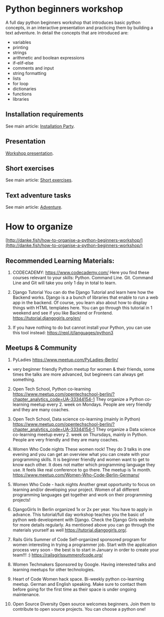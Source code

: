 # Python beginners workshop

A full day python beginners workshop that introduces basic python concepts, 
in an interactive presentation and practicing them by building a text adventure. 
In detail the concepts that are introduced are:
* variables
* printing
* strings
* arithmetic and boolean expressions
* if-elif-else
* comments and input
* string formatting
* lists
* for loop
* dictionaries
* functions
* libraries

## Installation requirements

See main article: [Installation Party](manual/installation_party.md).

## Presentation
[Workshop presentation](https://docs.google.com/presentation/d/1NIWjBqOPHquaL0X3gXUJojl1b3qsg5r3A1MgZlXUJh8/edit?usp=sharing).

## Short exercises
See main article: [Short exercises](tasks/short_exercises/README.md).

## Text adventure tasks
See main article: [Adventure](tasks/README.md).


# How to organize
[http://danke.fish/how-to-organise-a-python-beginners-workshop/](http://danke.fish/how-to-organise-a-python-beginners-workshop/)

## Recommended Learning Materials:

1. CODECADEMY: https://www.codecademy.com/
Here you find these courses relevant to your skills: Python. Command Line. Git.
Command Line and Git will take you only 1 day in total to learn.

2. Django Tutorial
You can do the Django Tutorial and learn here how the Backend works. Django is a a bunch of libraries that enable to run a web app in the backend. Of course, you learn also about how to display things with HTML templates here. You can go through this tutorial in 1 weekend and see if you like Backend or Frontend.
https://tutorial.djangogirls.org/en/

3. If you have nothing to do but cannot install your Python, you can use this tool instead:
https://repl.it/languages/python3

## Meetups & Community

1. PyLadies https://www.meetup.com/PyLadies-Berlin/
- very beginner friendly Python meetup for women & their friends, some times the talks are more advanced, but begineers can always get something.

2. Open Tech School, Python co-learning
https://www.meetup.com/opentechschool-berlin/?chapter_analytics_code=UA-33344154-1
They organize a Python co-learning meetup every 2. week on Mondays. People are very friendly and they are many coaches.

3. Open Tech School, Data science co-learning (mainly in Python)
https://www.meetup.com/opentechschool-berlin/?chapter_analytics_code=UA-33344154-1
They organize a Data science co-learning meetup every 2. week on Thursdays, mainly in Python. People are very friendly and they are many coaches.

4. Women Who Code nights
These women rock! They do 3 talks in one evening and you can get an overview 
what you can create with your programming skills. It is beginner friendly and women want to get to know each other. It does not matter which programming language they use. It feels like real conference to go there. 
The meetup is 1x month. https://www.meetup.com/Women-Who-Code-Berlin-Germany/

5. Women Who Code - hack nights
Another great opportunity to focus on learning and/or developing your project. Women
of all different programming languages get together and work on their programming projects!

6. DjangoGirls
In Berlin organized 1x or 2x per year. You have to apply in advance. This tutorial/full day workshop teaches you the basic of python web development with Django. Check the Django Girls website for more details regularly. As mentioned above you can go through the materials yourself as well https://tutorial.djangogirls.org/.

7. Rails Girls Summer of Code
Self-organized sponsored program for women interesting in trying a programmer job. Start with the application process very soon - the best is to start in January in order to create your team!!! :) https://railsgirlssummerofcode.org/

8. Women Techmakers
Sponsored by Google. Having interested talks and learning meetups for other technologies.

9. Heart of Code
Women hack space. Bi-weekly python co-learning meetup. German and English speaking.
Make sure to contact them before going for the first time as their space is under ongoing maintenance.

10. Open Source Diversity
Open source welcomes beginners. Join them to contribute to open source projects. You can choose a python one!
